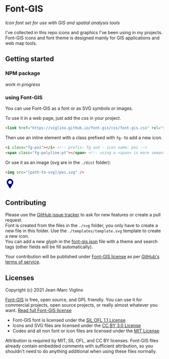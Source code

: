 # Font-GIS
*Icon font set for use with GIS and spatial analysis tools*

I've collected in this repo icons and graphics I've been using in my projects.
Font-GIS icons and font theme is designed mainly for GIS applications and web map tools. 

## Getting started

### NPM package
*work in progress*

### using Font-GIS
You can use Font-GIS as a font or as SVG symbols or images.

To use it in a web page, just add the css in your project.
```html
<link href="https://viglino.github.io/font-gis/css/font-gis.css" rel="stylesheet" />
```
Then use an inline element with a class prefixed with `fg-` to add a new icon.
```html
<i class="fg-poi"></i> <!-- prefix: fg and - icon name: poi -->
<span class="fg-polyline-pt"></span> <!-- using a <span> is more semantically correct but a little bit verbose. -->
```
Or use it as an image (svg are in the `./dist` folder):
```html
<img src="[path-to-svg]/poi.svg" />
```
<img src="https://github.com/Viglino/font-gis/blob/main/dist/poi.svg" height="30" />

## Contributing
Please use the [GitHub issue tracker](https://github.com/Viglino/font-gis/issues) to ask for new features 
or create a pull request.    
Font is created from the files in the `./svg` folder, you only have to create a new file in this folder. 
Use the `./templates/template.svg` template to create a new icon.  
You can add a new glyph in the [font-gis.json](https://github.com/Viglino/font-gis/blob/main/font-gis.json) file with a theme and search tags 
(other fields will be fill automatically).

Your contribution will be published under [Font-GIS license](https://github.com/Viglino/font-gis/blob/main/LICENSE.md) as per [GitHub's terms of service](https://help.github.com/articles/github-terms-of-service/#6-contributions-under-repository-license).

## Licenses
Copyright (c) 2021 Jean-Marc Viglino

[Font-GIS](https://viglino.github.io/font-gis/) is free, open source, and GPL friendly. 
You can use it for commercial projects, open source projects, or really almost whatever you want.
[Read full Font-GIS license](https://github.com/Viglino/font-gis/blob/main/LICENSE.md)

* Font-GIS font is licensed under the [SIL OFL 1.1 License](https://github.com/Viglino/font-gis/blob/main/LICENSE-OFL.md)
* Icons and SVG files are licensed under the [CC BY 3.0 License](https://github.com/Viglino/font-gis/blob/main/LICENSE-BSD.md)
* Codes and all non font or icon files are licensed under the [MIT License](https://github.com/Viglino/font-gis/blob/main/LICENSE-MIT.md)

Attribution is required by MIT, SIL OFL, and CC BY licenses. Font-GIS files already 
contain embedded comments with sufficient attribution, so you shouldn't need to 
do anything additional when using these files normally.
